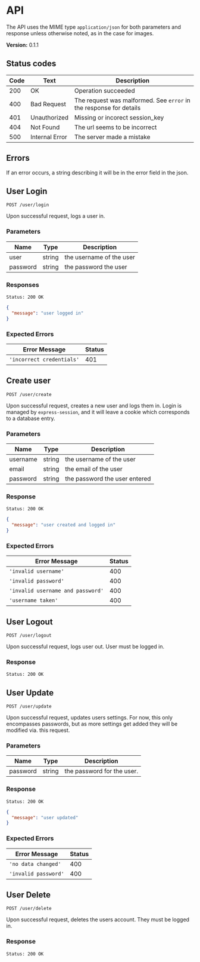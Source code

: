 # API

The API uses the MIME type `application/json` for both parameters and response
unless otherwise noted, as in the case for images.

**Version:** 0.1.1

## Status codes

| Code | Text           | Description                     |
|------|----------------|---------------------------------|
| 200  | OK             | Operation succeeded             |
| 400  | Bad Request    | The request was malformed. See `error` in the response for details |
| 401  | Unauthorized   | Missing or incorect session_key |
| 404  | Not Found      | The url seems to be incorrect   |
| 500  | Internal Error | The server made a mistake       |

## Errors

If an error occurs, a string describing it will be in the error field in the
json.

## User Login

`POST /user/login`

Upon successful request, logs a user in.

### Parameters

| Name      | Type   | Description                              |
|-----------|--------|------------------------------------------|
| user      | string | the username of the user                 |
| password  | string | the password the user                    |

### Responses

```
Status: 200 OK
```
```json
{
  "message": "user logged in"
}
```

### Expected Errors

| Error Message                   | Status |
|---------------------------------|--------|
| `'incorrect credentials'`       | 401    |

## Create user

`POST /user/create`

Upon successful request, creates a new user and logs them in. Login is managed
by `express-session`, and it will leave a cookie which corresponds to a database
entry.

### Parameters

| Name      | Type   | Description                              |
|-----------|--------|------------------------------------------|
| username  | string | the username of the user                 |
| email     | string | the email of the user                    |
| password  | string | the password the user entered            |

### Response

```
Status: 200 OK
```
```json
{
  "message": "user created and logged in"
}
```

### Expected Errors

| Error Message                     | Status |
|-----------------------------------|--------|
| `'invalid username'`              | 400    |
| `'invalid password'`              | 400    |
| `'invalid username and password'` | 400    |
| `'username taken'`                | 400    |

## User Logout

`POST /user/logout`

Upon successful request, logs user out. User must be logged in.

### Response

```
Status: 200 OK
```

## User Update

`POST /user/update`

Upon successful request, updates users settings. For now, this only encompasses
passwords, but as more settings get added they will be modified via. this
request.

### Parameters

| Name         | Type   | Description                              |
|--------------|--------|------------------------------------------|
| password     | string |  the password for the user.              |

### Response

```
Status: 200 OK
```
```json
{
  "message": "user updated"
}
```

### Expected Errors

| Error Message                     | Status |
|-----------------------------------|--------|
| `'no data changed'`               | 400    |
| `'invalid password'`              | 400    |


## User Delete

`POST /user/delete`


Upon successful request, deletes the users account. They must be logged in.

### Response

```
Status: 200 OK
```
